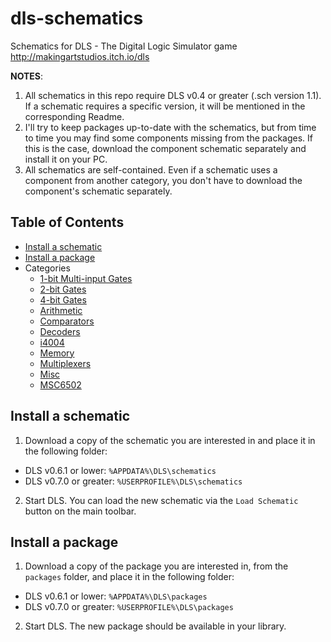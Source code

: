 # dls-schematics
Schematics for DLS - The Digital Logic Simulator game http://makingartstudios.itch.io/dls

**NOTES**:

1. All schematics in this repo require DLS v0.4 or greater (.sch version 1.1). If a schematic requires a specific version, it will be mentioned in the corresponding Readme.
2. I'll try to keep packages up-to-date with the schematics, but from time to time you may find some components missing from the packages. If this is the case, download the component schematic separately and install it on your PC.
3. All schematics are self-contained. Even if a schematic uses a component from another category, you don't have to download the component's schematic separately.

## Table of Contents

* [Install a schematic](#install)
* [Install a package](#install_package)
* Categories
  * [1-bit Multi-input Gates](1-bit%20Multi-input%20Gates/Readme.md)
  * [2-bit Gates](2-bit%20Gates/Readme.md)
  * [4-bit Gates](4-bit%20Gates/Readme.md)
  * [Arithmetic](Arithmetic/Readme.md)
  * [Comparators](Comparators/Readme.md)
  * [Decoders](Decoders/Readme.md)
  * [i4004](i4004/Readme.md)
  * [Memory](Memory/Readme.md)
  * [Multiplexers](Multiplexers/Readme.md)
  * [Misc](Misc/Readme.md)
  * [MSC6502](MSC6502/Readme.md)

## <a name="install"></a>Install a schematic
1. Download a copy of the schematic you are interested in and place it in the following folder:  
 * DLS v0.6.1 or lower: `%APPDATA%\DLS\schematics`
 * DLS v0.7.0 or greater: `%USERPROFILE%\DLS\schematics`
2. Start DLS. You can load the new schematic via the `Load Schematic` button on the main toolbar.

## <a name="install_package"></a>Install a package
1. Download a copy of the package you are interested in, from the `packages` folder, and place it in the following folder:  
 * DLS v0.6.1 or lower: `%APPDATA%\DLS\packages`
 * DLS v0.7.0 or greater: `%USERPROFILE%\DLS\packages`
2. Start DLS. The new package should be available in your library.
